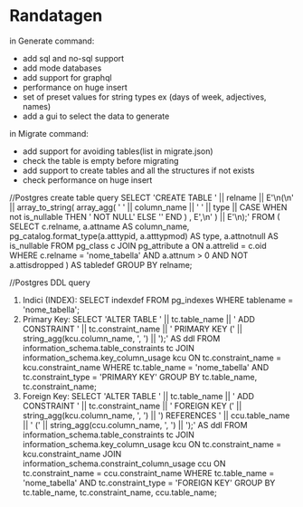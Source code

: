 
# Randatagen

in Generate command:
- add sql and no-sql support
- add mode databases
- add support for graphql
- performance on huge insert
- set of preset values for string types ex (days of week, adjectives, names)
- add a gui to select the data to generate



in Migrate command:
- add support for avoiding tables(list in migrate.json)
- check the table is empty before migrating
- add support to create tables and all the structures if not exists
- check performance on huge insert



//Postgres create table query
SELECT 'CREATE TABLE ' || relname || E'\n(\n' ||
array_to_string(
array_agg(
'    ' || column_name || ' ' ||  type ||
CASE WHEN not is_nullable THEN ' NOT NULL' ELSE '' END
)
, E',\n'
) || E'\n);'
FROM (
SELECT
c.relname,
a.attname AS column_name,
pg_catalog.format_type(a.atttypid, a.atttypmod) AS type,
a.attnotnull AS is_nullable
FROM pg_class c
JOIN pg_attribute a ON a.attrelid = c.oid
WHERE c.relname = 'nome_tabella'
AND a.attnum > 0
AND NOT a.attisdropped
) AS tabledef
GROUP BY relname;

//Postgres DDL query
1. Indici (INDEX):
SELECT indexdef
FROM pg_indexes
WHERE tablename = 'nome_tabella';
2. Primary Key:
SELECT
'ALTER TABLE ' || tc.table_name || ' ADD CONSTRAINT ' || tc.constraint_name ||
' PRIMARY KEY (' || string_agg(kcu.column_name, ', ') || ');' AS ddl
FROM information_schema.table_constraints tc
JOIN information_schema.key_column_usage kcu
ON tc.constraint_name = kcu.constraint_name
WHERE tc.table_name = 'nome_tabella'
AND tc.constraint_type = 'PRIMARY KEY'
GROUP BY tc.table_name, tc.constraint_name;
3. Foreign Key:
   SELECT
   'ALTER TABLE ' || tc.table_name || ' ADD CONSTRAINT ' || tc.constraint_name ||
   ' FOREIGN KEY (' || string_agg(kcu.column_name, ', ') || ') REFERENCES ' ||
   ccu.table_name || ' (' || string_agg(ccu.column_name, ', ') || ');' AS ddl
   FROM information_schema.table_constraints tc
   JOIN information_schema.key_column_usage kcu
   ON tc.constraint_name = kcu.constraint_name
   JOIN information_schema.constraint_column_usage ccu
   ON tc.constraint_name = ccu.constraint_name
   WHERE tc.table_name = 'nome_tabella'
   AND tc.constraint_type = 'FOREIGN KEY'
   GROUP BY tc.table_name, tc.constraint_name, ccu.table_name;
